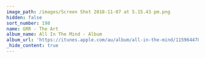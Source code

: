 ```yaml
---
image_path: /images/Screen Shot 2018-11-07 at 5.15.43 pm.png
hidden: false
sort_number: 198
name: GRR - The Art
album_name: All In The Mind - Album
album_url: 'https://itunes.apple.com/au/album/all-in-the-mind/1159644782'
_hide_content: true
---
```


